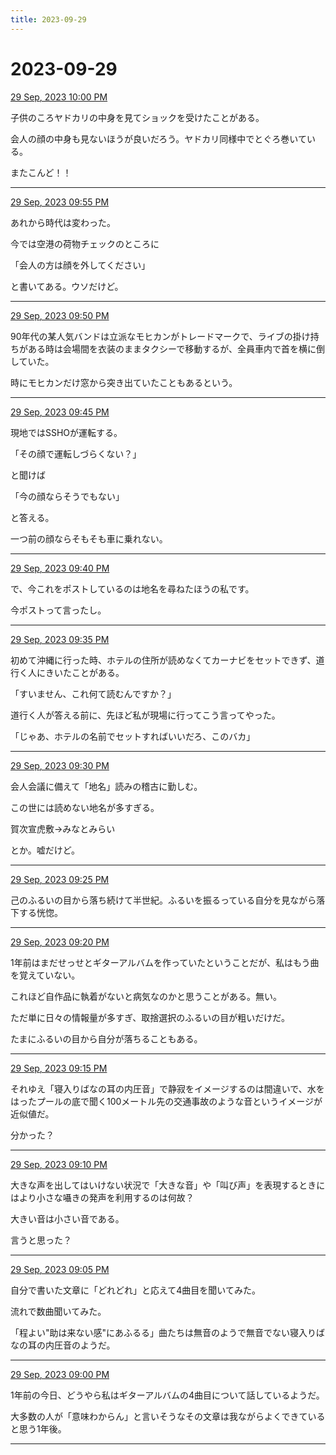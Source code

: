 ```yaml
---
title: 2023-09-29
---
```

# 2023-09-29

[29 Sep, 2023 10:00 PM](https://twitter.com/hirasawa/status/1707742030254780628#m)

子供のころヤドカリの中身を見てショックを受けたことがある。  
  
会人の顔の中身も見ないほうが良いだろう。ヤドカリ同様中でとぐろ巻いている。  
  
またこんど！！

---

[29 Sep, 2023 09:55 PM](https://twitter.com/hirasawa/status/1707740760357941370#m)

あれから時代は変わった。  
  
今では空港の荷物チェックのところに  
  
「会人の方は顔を外してください」  
  
と書いてある。ウソだけど。

---

[29 Sep, 2023 09:50 PM](https://twitter.com/hirasawa/status/1707739502196768889#m)

90年代の某人気バンドは立派なモヒカンがトレードマークで、ライブの掛け持ちがある時は会場間を衣装のままタクシーで移動するが、全員車内で首を横に倒していた。  
  
時にモヒカンだけ窓から突き出ていたこともあるという。

---

[29 Sep, 2023 09:45 PM](https://twitter.com/hirasawa/status/1707738243696075026#m)

現地ではSSHOが運転する。  
  
「その顔で運転しづらくない？」  
  
と聞けば  
  
「今の顔ならそうでもない」  
  
と答える。  
  
一つ前の顔ならそもそも車に乗れない。

---

[29 Sep, 2023 09:40 PM](https://twitter.com/hirasawa/status/1707736985396490437#m)

で、今これをポストしているのは地名を尋ねたほうの私です。  
  
今ポストって言ったし。

---

[29 Sep, 2023 09:35 PM](https://twitter.com/hirasawa/status/1707735727327547800#m)

初めて沖縄に行った時、ホテルの住所が読めなくてカーナビをセットできず、道行く人にきいたことがある。  
  
「すいません、これ何て読むんですか？」  
  
道行く人が答える前に、先ほど私が現場に行ってこう言ってやった。  
  
「じゃあ、ホテルの名前でセットすればいいだろ、このバカ」

---

[29 Sep, 2023 09:30 PM](https://twitter.com/hirasawa/status/1707734472714866921#m)

会人会議に備えて「地名」読みの稽古に勤しむ。  
  
この世には読めない地名が多すぎる。  
  
賀次宣虎敷→みなとみらい  
  
とか。嘘だけど。

---

[29 Sep, 2023 09:25 PM](https://twitter.com/hirasawa/status/1707733210816229632#m)

己のふるいの目から落ち続けて半世紀。ふるいを振るっている自分を見ながら落下する恍惚。

---

[29 Sep, 2023 09:20 PM](https://twitter.com/hirasawa/status/1707731952537923751#m)

1年前はまだせっせとギターアルバムを作っていたということだが、私はもう曲を覚えていない。  
  
これほど自作品に執着がないと病気なのかと思うことがある。無い。  
  
ただ単に日々の情報量が多すぎ、取捨選択のふるいの目が粗いだけだ。  
  
たまにふるいの目から自分が落ちることもある。

---

[29 Sep, 2023 09:15 PM](https://twitter.com/hirasawa/status/1707730694536134668#m)

それゆえ「寝入りばなの耳の内圧音」で静寂をイメージするのは間違いで、水をはったプールの底で聞く100メートル先の交通事故のような音というイメージが近似値だ。  
  
分かった？

---

[29 Sep, 2023 09:10 PM](https://twitter.com/hirasawa/status/1707729435808419943#m)

大きな声を出してはいけない状況で「大きな音」や「叫び声」を表現するときにはより小さな囁きの発声を利用するのは何故？  
  
大きい音は小さい音である。  
  
言うと思った？

---

[29 Sep, 2023 09:05 PM](https://twitter.com/hirasawa/status/1707728177865351549#m)

自分で書いた文章に「どれどれ」と応えて4曲目を聞いてみた。  
  
流れで数曲聞いてみた。  
  
「程よい"助は来ない感"にあふるる」曲たちは無音のようで無音でない寝入りばなの耳の内圧音のようだ。

---

[29 Sep, 2023 09:00 PM](https://twitter.com/hirasawa/status/1707726928482906265#m)

1年前の今日、どうやら私はギターアルバムの4曲目について話しているようだ。  
  
大多数の人が「意味わからん」と言いそうなその文章は我ながらよくできていると思う1年後。

---


